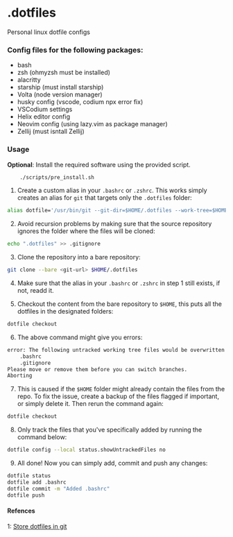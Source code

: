 # .dotfiles

Personal linux dotfile configs

### Config files for the following packages:

- bash
- zsh (ohmyzsh must be installed)
- alacritty
- starship (must install starship)
- Volta (node version manager)
- husky config (vscode, codium npx error fix)
- VSCodium settings
- Helix editor config
- Neovim config (using lazy.vim as package manager)
- Zellij (must isntall Zellij)

### Usage

**Optional**:
Install the required software using the provided script.

```bash
    ./scripts/pre_install.sh
```

1. Create a custom alias in your `.bashrc` or `.zshrc`. This works simply creates an alias for `git` that targets only the `.dotfiles` folder:

```bash
alias dotfile='/usr/bin/git --git-dir=$HOME/.dotfiles --work-tree=$HOME'
```

2. Avoid recursion problems by making sure that the source repository ignores the folder where the files will be cloned:

```bash
echo ".dotfiles" >> .gitignore
```

3. Clone the repository into a bare repository:

```bash
git clone --bare <git-url> $HOME/.dotfiles
```

4. Make sure that the alias in your `.bashrc` or `.zshrc` in step 1 still exists, if not, readd it.

5. Checkout the content from the bare repository to `$HOME`, this puts all the dotfiles in the designated folders:

```bash
dotfile checkout
```

6. The above command might give you errors:

```bash
error: The following untracked working tree files would be overwritten by checkout:
    .bashrc
    .gitignore
Please move or remove them before you can switch branches.
Aborting
```

7. This is caused if the `$HOME` folder might already contain the files from the repo. To fix the issue, create a backup of the files flagged if important, or simply delete it. Then rerun the command again:

```bash
dotfile checkout
```

8. Only track the files that you've specifically added by running the command below:

```bash
dotfile config --local status.showUntrackedFiles no
```

9. All done! Now you can simply add, commit and push any changes:

```bash
dotfile status
dotfile add .bashrc
dotfile commit -m "Added .bashrc"
dotfile push
```

#### Refences

1: [Store dotfiles in git](https://www.atlassian.com/git/tutorials/dotfiles)
